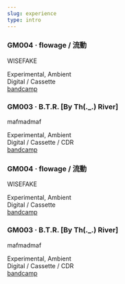 ```yaml
---
slug: experience
type: intro
---
```

<!-- discography -->


### GM004 · flowage / 流動

WISEFAKE

Experimental, Ambient<br>
Digital / Cassette<br>
[bandcamp](https://jyugam.bandcamp.com/album/flowage)


### GM003 · B​.​T​.​R. [By Th​(​.​_​.​) River]

mafmadmaf

Experimental, Ambient<br>
Digital / Cassette / CDR<br>
[bandcamp](https://jyugam.bandcamp.com/album/b-t-r-by-th-river)
 
<!-- lang -->

### GM004 · flowage / 流動

WISEFAKE

Experimental, Ambient<br>
Digital / Cassette<br>
[bandcamp](https://jyugam.bandcamp.com/album/flowage)


### GM003 · B​.​T​.​R. [By Th​(​.​_​.​) River]

mafmadmaf

Experimental, Ambient<br>
Digital / Cassette / CDR<br>
[bandcamp](https://jyugam.bandcamp.com/album/b-t-r-by-th-river)
